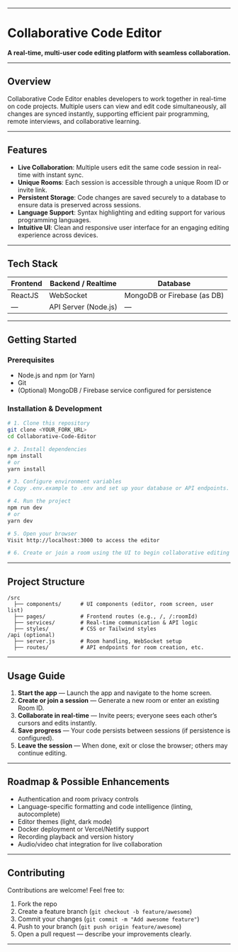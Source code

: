 
---


# Collaborative Code Editor

**A real-time, multi-user code editing platform with seamless collaboration.**

---

##  Overview

Collaborative Code Editor enables developers to work together in real-time on code projects. Multiple users can view and edit code simultaneously, all changes are synced instantly, supporting efficient pair programming, remote interviews, and collaborative learning.

---

##  Features

- **Live Collaboration**: Multiple users edit the same code session in real-time with instant sync.
- **Unique Rooms**: Each session is accessible through a unique Room ID or invite link.
- **Persistent Storage**: Code changes are saved securely to a database to ensure data is preserved across sessions.
- **Language Support**: Syntax highlighting and editing support for various programming languages.
- **Intuitive UI**: Clean and responsive user interface for an engaging editing experience across devices.


---

##  Tech Stack

| Frontend                      | Backend / Realtime         | Database             |
|------------------------------|-----------------------------|----------------------|
| ReactJS          | WebSocket  | MongoDB or Firebase (as DB) |
| —  | API Server (Node.js) | —                    |


---

##  Getting Started

###  Prerequisites

- Node.js and npm (or Yarn)
- Git
- (Optional) MongoDB / Firebase service configured for persistence

###  Installation & Development

```bash
# 1. Clone this repository
git clone <YOUR_FORK_URL>
cd Collaborative-Code-Editor

# 2. Install dependencies
npm install
# or
yarn install

# 3. Configure environment variables
# Copy .env.example to .env and set up your database or API endpoints.

# 4. Run the project
npm run dev
# or
yarn dev

# 5. Open your browser
Visit http://localhost:3000 to access the editor

# 6. Create or join a room using the UI to begin collaborative editing
````

---

## Project Structure

```
/src
  ├── components/      # UI components (editor, room screen, user list)
  ├── pages/           # Frontend routes (e.g., /, /:roomId)
  ├── services/        # Real-time communication & API logic
  ├── styles/          # CSS or Tailwind styles
/api (optional)
  ├── server.js        # Room handling, WebSocket setup
  ├── routes/          # API endpoints for room creation, etc.
```

---

## Usage Guide

1. **Start the app** — Launch the app and navigate to the home screen.
2. **Create or join a session** — Generate a new room or enter an existing Room ID.
3. **Collaborate in real-time** — Invite peers; everyone sees each other’s cursors and edits instantly.
4. **Save progress** — Your code persists between sessions (if persistence is configured).
5. **Leave the session** — When done, exit or close the browser; others may continue editing.

---

## Roadmap & Possible Enhancements

* Authentication and room privacy controls
* Language-specific formatting and code intelligence (linting, autocomplete)
* Editor themes (light, dark mode)
* Docker deployment or Vercel/Netlify support
* Recording playback and version history
* Audio/video chat integration for live collaboration

---

## Contributing

Contributions are welcome! Feel free to:

1. Fork the repo
2. Create a feature branch (`git checkout -b feature/awesome`)
3. Commit your changes (`git commit -m "Add awesome feature"`)
4. Push to your branch (`git push origin feature/awesome`)
5. Open a pull request — describe your improvements clearly.

---


